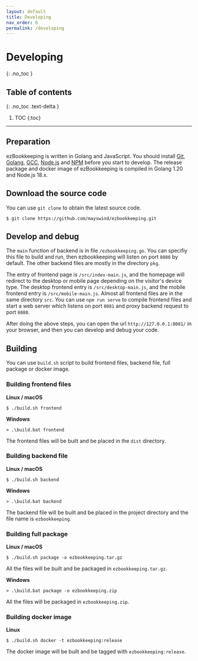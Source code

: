 ```yaml
---
layout: default
title: Developing
nav_order: 6
permalink: /developing
---
```


# Developing
{: .no_toc }

## Table of contents
{: .no_toc .text-delta }

1. TOC
{:toc}

---

## Preparation

ezBookkeeping is written in Golang and JavaScript. You should install [Git](https://git-scm.com/), [Golang](https://golang.org/), [GCC](http://gcc.gnu.org/), [Node.js](https://nodejs.org/) and [NPM](https://www.npmjs.com/) before you start to develop. The release package and docker image of ezBookkeeping is compiled in Golang 1.20 and Node.js 18.x.

## Download the source code

You can use `git clone` to obtain the latest source code.

    $ git clone https://github.com/mayswind/ezbookkeeping.git

## Develop and debug

The `main` function of backend is in file `/ezbookkeeping.go`. You can specifiy this file to build and run, then ezbookkeeping will listen on port `8080` by default. The other backend files are mostly in the directory `pkg`.

The entry of frontend page is `/src/index-main.js`, and the homepage will redirect to the desktop or mobile page depending on the visitor's device type. The desktop frontend entry is `/src/desktop-main.js`, and the mobile frontend entry is `/src/mobile-main.js`. Almost all frontend files are in the same directory `src`. You can use `npm run serve` to compile frontend files and start a web server which listens on port `8081` and proxy backend request to port `8080`.

After doing the above steps, you can open the url `http://127.0.0.1:8081/` in your browser, and then you can develop and debug your code.

## Building

You can use `build.sh` script to build frontend files, backend file, full package or docker image.

### Building frontend files

**Linux / macOS**

    $ ./build.sh frontend

**Windows**

    > .\build.bat frontend

The frontend files will be built and be placed in the `dist` directory.

### Building backend file

**Linux / macOS**

    $ ./build.sh backend

**Windows**

    > .\build.bat backend

The backend file will be built and be placed in the project directory and the file name is `ezbookkeeping`.

### Building full package

**Linux / macOS**

    $ ./build.sh package -o ezbookkeeping.tar.gz

All the files will be built and be packaged in `ezbookkeeping.tar.gz`.

**Windows**

    > .\build.bat package -o ezbookkeeping.zip

All the files will be packaged in `ezbookkeeping.zip`.

### Building docker image

**Linux**

    $ ./build.sh docker -t ezbookkeeping:release

The docker image will be built and be tagged with `ezbookkeeping:release`.